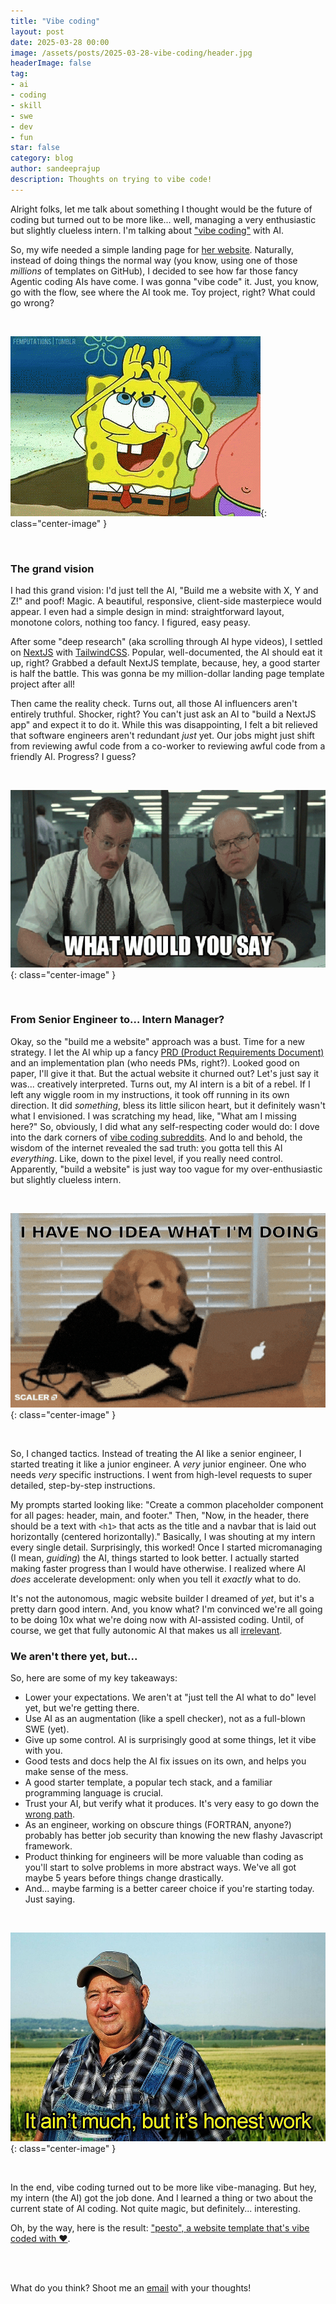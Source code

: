 ```yaml
---
title: "Vibe coding"
layout: post
date: 2025-03-28 00:00
image: /assets/posts/2025-03-28-vibe-coding/header.jpg
headerImage: false
tag:
- ai
- coding
- skill
- swe
- dev
- fun
star: false
category: blog
author: sandeeprajup
description: Thoughts on trying to vibe code!
---
```


Alright folks, let me talk about something I thought would be the future of coding but turned out to be more like... well, managing a very enthusiastic but slightly clueless intern. I'm talking about ["vibe coding"](https://en.wikipedia.org/wiki/Vibe_coding) with AI.

So, my wife needed a simple landing page for [her website](https://meghana.me/). Naturally, instead of doing things the normal way (you know, using one of those _millions_ of templates on GitHub), I decided to see how far those fancy Agentic coding AIs have come. I was gonna "vibe code" it. Just, you know, go with the flow, see where the AI took me. Toy project, right? What could go wrong?

<br/>

![It's magic™][1]{: class="center-image" }

<br/>

### The grand vision

I had this grand vision: I'd just tell the AI, "Build me a website with X, Y and Z!" and poof! Magic. A beautiful, responsive, client-side masterpiece would appear. I even had a simple design in mind: straightforward layout, monotone colors, nothing too fancy. I figured, easy peasy.

After some "deep research" (aka scrolling through AI hype videos), I settled on [NextJS](https://nextjs.org/) with [TailwindCSS](https://tailwindcss.com/). Popular, well-documented, the AI should eat it up, right? Grabbed a default NextJS template, because, hey, a good starter is half the battle. This was gonna be my million-dollar landing page template project after all!

Then came the reality check. Turns out, all those AI influencers aren't entirely truthful. Shocker, right? You can't just ask an AI to "build a NextJS app" and expect it to do it. While this was disappointing, I felt a bit relieved that software engineers aren't redundant _just_ yet. Our jobs might just shift from reviewing awful code from a co-worker to reviewing awful code from a friendly AI. Progress? I guess?

<br/>

![Office™][2]{: class="center-image" }

<br/>

### From Senior Engineer to… Intern Manager?

Okay, so the "build me a website" approach was a bust. Time for a new strategy. I let the AI whip up a fancy [PRD (Product Requirements Document)](https://en.wikipedia.org/wiki/Product_requirements_document) and an implementation plan (who needs PMs, right?). Looked good on paper, I'll give it that. But the actual website it churned out? Let's just say it was... creatively interpreted. Turns out, my AI intern is a bit of a rebel. If I left any wiggle room in my instructions, it took off running in its own direction. It did _something_, bless its little silicon heart, but it definitely wasn't what I envisioned. I was scratching my head, like, "What am I missing here?" So, obviously, I did what any self-respecting coder would do: I dove into the dark corners of [vibe coding subreddits](https://www.reddit.com/r/vibecoding/). And lo and behold, the wisdom of the internet revealed the sad truth: you gotta tell this AI _everything_. Like, down to the pixel level, if you really need control. Apparently, "build a website" is just way too vague for my over-enthusiastic but slightly clueless intern.

<br/>

![Dog][3]{: class="center-image" }

<br/>

So, I changed tactics. Instead of treating the AI like a senior engineer, I started treating it like a junior engineer. A _very_ junior engineer. One who needs _very_ specific instructions. I went from high-level requests to super detailed, step-by-step instructions.

My prompts started looking like: "Create a common placeholder component for all pages: header, main, and footer." Then, "Now, in the header, there should be a text with `<h1>` that acts as the title and a navbar that is laid out horizontally (centered horizontally)." Basically, I was shouting at my intern every single detail. Surprisingly, this worked! Once I started micromanaging (I mean, _guiding_) the AI, things started to look better. I actually started making faster progress than I would have otherwise. I realized where AI _does_ accelerate development: only when you tell it _exactly_ what to do.

It's not the autonomous, magic website builder I dreamed of _yet_, but it's a pretty darn good intern. And, you know what? I'm convinced we're all going to be doing 10x what we're doing now with AI-assisted coding. Until, of course, we get that fully autonomic AI that makes us all [irrelevant](https://www.theguardian.com/technology/2016/may/20/silicon-assassins-condemn-humans-life-useless-artificial-intelligence).

### We aren't there yet, but...

So, here are some of my key takeaways:

- Lower your expectations. We aren't at "just tell the AI what to do" level yet, but we're getting there.
- Use AI as an augmentation (like a spell checker), not as a full-blown SWE (yet).
- Give up some control. AI is surprisingly good at some things, let it vibe with you.
- Good tests and docs help the AI fix issues on its own, and helps you make sense of the mess.
- A good starter template, a popular tech stack, and a familiar programming language is crucial.
- Trust your AI, but verify what it produces. It's very easy to go down the [wrong path](https://x.com/leojr94_/status/1901560276488511759).
- As an engineer, working on obscure things (FORTRAN, anyone?) probably has better job security than knowing the new flashy Javascript framework.
- Product thinking for engineers will be more valuable than coding as you'll start to solve problems in more abstract ways. We've all got maybe 5 years before things change drastically.
- And... maybe farming is a better career choice if you're starting today. Just saying.

<br/>

![Farmer][4]{: class="center-image" }

<br/>

In the end, vibe coding turned out to be more like vibe-managing. But hey, my intern (the AI) got the job done. And I learned a thing or two about the current state of AI coding. Not quite magic, but definitely... interesting.

Oh, by the way, here is the result: ["pesto", a website template that's vibe coded with ♥️](https://github.com/sandeepraju/pesto).

<br/>
<br/>

What do you think? Shoot me an <a href="mailto:me@sandeepraju.in">email</a> with your thoughts!


[1]: /assets/posts/2025-03-28-vibe-coding/magic.gif
[2]: /assets/posts/2025-03-28-vibe-coding/office.gif
[3]: /assets/posts/2025-03-28-vibe-coding/dog.gif
[4]: /assets/posts/2025-03-28-vibe-coding/farmer.jpeg